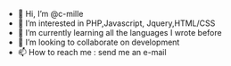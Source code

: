- 👋 Hi, I’m @c-mille
- 👀 I’m interested in PHP,Javascript, Jquery,HTML/CSS
- 🌱 I’m currently learning all the languages I wrote before
- 💞️ I’m looking to collaborate on development
- 📫 How to reach me : send me an e-mail

<!---
c-mille/c-mille is a ✨ special ✨ repository because its `README.md` (this file) appears on your GitHub profile.
You can click the Preview link to take a look at your changes.
--->
